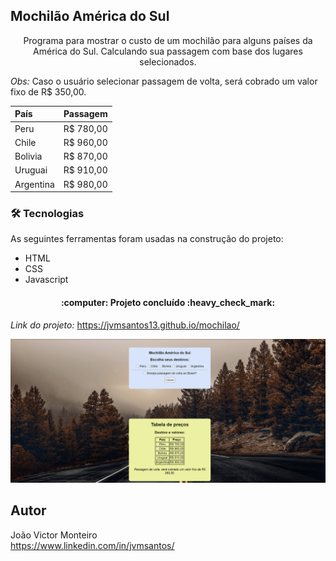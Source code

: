 ## Mochilão América do Sul

<p align="center">Programa para mostrar o custo de um mochilão para alguns países da América do Sul. Calculando sua passagem com base dos lugares selecionados.</p>

*Obs:* Caso o usuário selecionar passagem de volta, será cobrado um valor fixo de R$ 350,00.

País | Passagem
:--------- | :------:
Peru |R$ 780,00
Chile |R$ 960,00
Bolivia |R$ 870,00
Uruguai |R$ 910,00
Argentina |R$ 980,00

### 🛠 Tecnologias

As seguintes ferramentas foram usadas na construção do projeto:

- HTML
- CSS
- Javascript

<h4 align="center"> 
	:computer: Projeto concluído :heavy_check_mark:
</h4>

*Link do projeto:* https://jvmsantos13.github.io/mochilao/

![](img/gifanimado.gif)

## Autor
João Victor Monteiro <br />
https://www.linkedin.com/in/jvmsantos/
